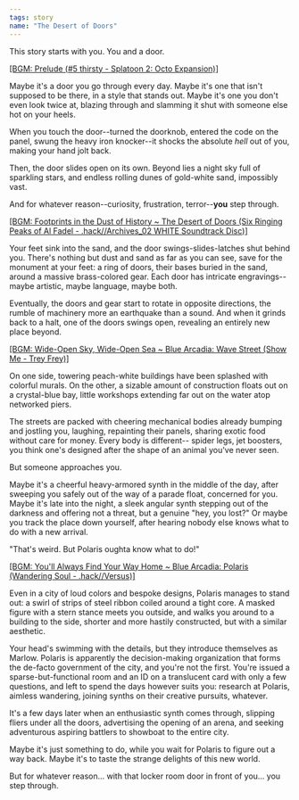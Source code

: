 ```yaml
---
tags: story
name: "The Desert of Doors"
---
```


This story starts with you. You and a door.

[[BGM: Prelude (#5 thirsty - Splatoon 2: Octo Expansion)]](https://www.youtube.com/watch?v=znkcxgwittM)

Maybe it's a door you go through every day. Maybe it's one that isn't supposed to be there, in a style that stands out. Maybe it's one you don't even look twice at, blazing through and slamming it shut with someone else hot on your heels.

When you touch the door--turned the doorknob, entered the code on the panel, swung the heavy iron knocker--it shocks the absolute *hell* out of you, making your hand jolt back.

Then, the door slides open on its own. Beyond lies a night sky full of sparkling stars, and endless rolling dunes of gold-white sand, impossibly vast.

And for whatever reason--curiosity, frustration, terror--**you** step through.

[[BGM: Footprints in the Dust of History ~ The Desert of Doors (Six Ringing Peaks of Al Fadel - .hack//Archives_02 WHITE Soundtrack Disc)]](https://www.youtube.com/watch?v=BdrplCGYdzI)

Your feet sink into the sand, and the door swings-slides-latches shut behind you. There's nothing but dust and sand as far as you can see, save for the monument at your feet: a ring of doors, their bases buried in the sand, around a massive brass-colored gear. Each door has intricate engravings-- maybe artistic, maybe language, maybe both.

Eventually, the doors and gear start to rotate in opposite directions, the rumble of machinery more an earthquake than a sound. And when it grinds back to a halt, one of the doors swings open, revealing an entirely new place beyond.

[[BGM: Wide-Open Sky, Wide-Open Sea ~ Blue Arcadia: Wave Street (Show Me - Trey Frey)]](https://treyfrey.bandcamp.com/track/show-me-original-edit)

On one side, towering peach-white buildings have been splashed with colorful murals. On the other, a sizable amount of construction floats out on a crystal-blue bay, little workshops extending far out on the water atop networked piers.

The streets are packed with cheering mechanical bodies already bumping and jostling you, laughing, repainting their panels, sharing exotic food without care for money. Every body is different-- spider legs, jet boosters, you think one's designed after the shape of an animal you've never seen.

But someone approaches you.

Maybe it's a cheerful heavy-armored synth in the middle of the day, after sweeping you safely out of the way of a parade float, concerned for you. Maybe it's late into the night, a sleek angular synth stepping out of the darkness and offering not a threat, but a genuine "hey, you lost?" Or maybe you track the place down yourself, after hearing nobody else knows what to do with a new arrival.

"That's weird. But Polaris oughta know what to do!"

[[BGM: You'll Always Find Your Way Home ~ Blue Arcadia: Polaris (Wandering Soul - .hack//Versus)]](https://www.youtube.com/watch?v=IyvwHjGUGkI)

Even in a city of loud colors and bespoke designs, Polaris manages to stand out: a swirl of strips of steel ribbon coiled around a tight core. A masked figure with a stern stance meets you outside, and walks you around to a building to the side, shorter and more hastily constructed, but with a similar aesthetic.

Your head's swimming with the details, but they introduce themselves as Marlow. Polaris is apparently the decision-making organization that forms the de-facto government of the city, and you're not the first. You're issued a sparse-but-functional room and an ID on a translucent card with only a few questions, and left to spend the days however suits you: research at Polaris, aimless wandering, joining synths on their creative pursuits, whatever.

It's a few days later when an enthusiastic synth comes through, slipping fliers under all the doors, advertising the opening of an arena, and seeking adventurous aspiring battlers to showboat to the entire city.

Maybe it's just something to do, while you wait for Polaris to figure out a way back. Maybe it's to taste the strange delights of this new world.

But for whatever reason... with that locker room door in front of you... you step through.